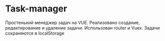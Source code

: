 # Task-manager

Простенький менеджер задач на VUE. Реализовано создание, 
редактирование и удаление задачи. Использован router и Vuex. 
Задачи сохраняются в localStorage


